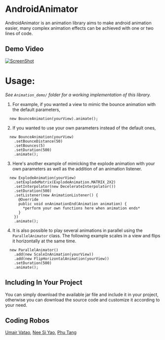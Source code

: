 AndroidAnimator
===============

AndroidAnimator is an animation library aims to make android animation easier, many complex animation effects can be achieved with one or two lines of code.


Demo Video
----------

[![ScreenShot](https://raw.githubusercontent.com/2359media/AndroidAnimator/develop/Animation_demo/android%20animator%20demo%20screenshot.PNG)](http://www.youtube.com/watch?v=qb63BYjTebU)


Usage:
======

*See `Animation_demo/` folder for a working implementation of this library.*

  1. For example, if you wanted a view to mimic the bounce animation with the default parameters,
  ```
    new BounceAnimation(yourView).animate();
  ```

  2. If you wanted to use your own parameters instead of the default ones,
  ```
    new BounceAnimation(yourView)
      .setBounceDistance(50)
      .setBounces(5)
      .setDuration(500)
      .animate();
  ```

  3. Here's another example of mimicking the explode animation with your own parameters as well as the addition of an animation listener.
  ```
    new ExplodeAnimation(yourView)
      .setExplodeMatrix(ExplodeAnimation.MATRIX_2X2)
      .setInterpolator(new DecelerateInterpolator())
      .setDuration(500)
      .setListener(new AnimationListener() {
        @Override
        public void onAnimationEnd(Animation animation) {
          *perform your own functions here when animation ends*
        }
      })
      .animate();
  ```

  4. It is also possible to play several animations in parallel using the `ParallelAnimator` class. The following example scales in a view and flips it horizontally at the same time.
  ```
    new ParallelAnimator()
      .add(new ScaleInAnimation(yourView))
      .add(new FlipHorizontalAnimation(yourView))
      .setDuration(500)
      .animate();
  ```


Including In Your Project
-------------------------

You can simply download the available jar file and include it in your project, otherwise you can download the source code and customize it according to your need. 



Coding Robos
------------

 [Umair Vatao](http://sg.linkedin.com/in/umairvatao), [Nee Si Yao](http://sg.linkedin.com/pub/si-yao-nee/7a/a62/203/), [Phu Tang](phu.tanghong@2359media.com.vn)
 

